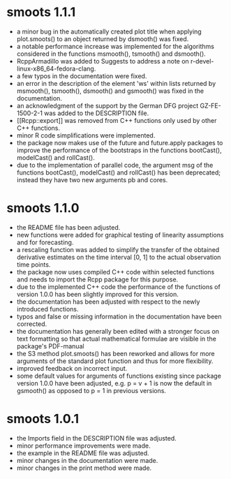 # smoots 1.1.1

- a minor bug in the automatically created plot title when applying 
  plot.smoots() to an object returned by dsmooth() was fixed.
- a notable performance increase was implemented for the algorithms
  considered in the functions msmooth(), tsmooth() and dsmooth().
- RcppArmadillo was added to Suggests to address a note on 
  r-devel-linux-x86_64-fedora-clang. 
- a few typos in the documentation were fixed.
- an error in the description of the element 'ws' within lists returned by 
  msmooth(), tsmooth(), dsmooth() and gsmooth() was fixed in the documentation.
- an acknowledgment of the support by the German DFG project GZ-FE-1500-2-1 
  was added to the DESCRIPTION file.
- [[Rcpp::export]] was removed from C++ functions only used by other C++ 
  functions.
- minor R code simplifications were implemented.
- the package now makes use of the future and future.apply packages to improve 
  the performance of the bootstraps in the functions bootCast(), modelCast() 
  and rollCast().
- due to the implementation of parallel code, the argument msg of the functions 
  bootCast(), modelCast() and rollCast() has been deprecated; instead they have 
  two new arguments pb and cores.

# smoots 1.1.0

- the README file has been adjusted.
- new functions were added for graphical testing of linearity assumptions and 
  for forecasting.
- a rescaling function was added to simplify the transfer of the obtained 
  derivative estimates on the time interval [0, 1] to the actual observation  
  time points.
- the package now uses compiled C++ code within selected functions and needs to
  import the Rcpp package for this purpose.
- due to the implemented C++ code the performance of the functions of version
  1.0.0 has been slightly improved for this version.
- the documentation has been adjusted with respect to the newly introduced 
  functions.
- typos and false or missing information in the documentation have been 
  corrected. 
- the documentation has generally been edited with a stronger focus on text 
  formatting so that actual mathematical formulae are visible in the package's 
  PDF-manual
- the S3 method plot.smoots() has been reworked and allows for more arguments 
  of the standard plot function and thus for more flexibility.
- improved feedback on incorrect input.
- some default values for arguments of functions existing since package version 
  1.0.0 have been adjusted, e.g. p = v + 1 is now the default in gsmooth() as 
  opposed to p = 1 in previous versions.

# smoots 1.0.1

- the Imports field in the DESCRIPTION file was adjusted.
- minor performance improvements were made.
- the example in the README file was adjusted.
- minor changes in the documentation were made.
- minor changes in the print method were made.
